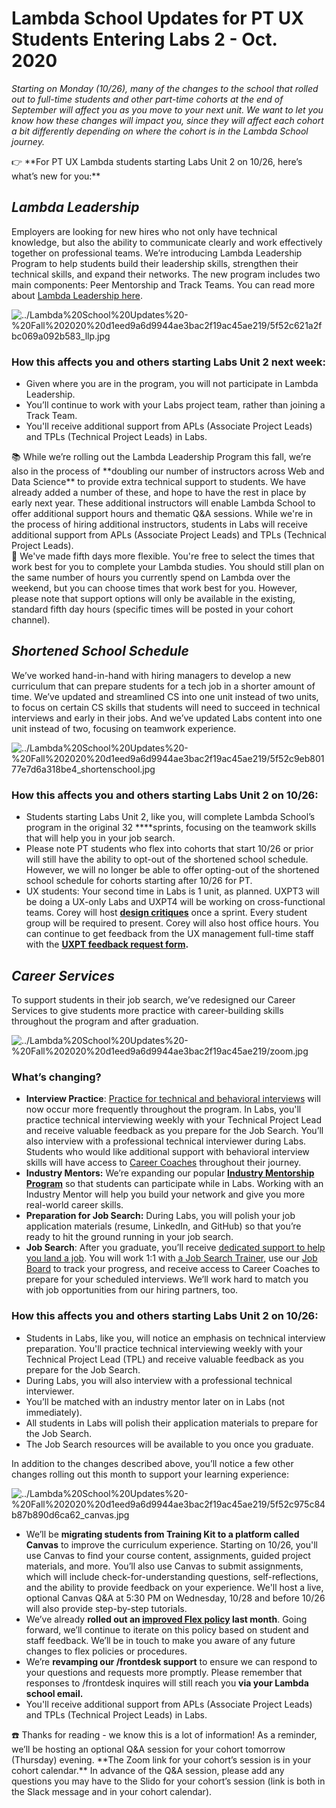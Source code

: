 # Lambda School Updates for PT UX Students Entering Labs 2 - Oct. 2020

*Starting on Monday (10/26), many of the changes to the school that rolled out to full-time students and other part-time cohorts at the end of September will affect you as you move to your next unit. We want to let you know how these changes will impact you, since they will affect each cohort a bit differently depending on where the cohort is in the Lambda School journey.*

<aside>
👉 **For PT UX Lambda students starting Labs Unit 2 on 10/26, here’s what’s new for you:**

</aside>

## *Lambda Leadership*

Employers are looking for new hires who not only have technical knowledge, but also the ability to communicate clearly and work effectively together on professional teams. We’re introducing Lambda Leadership Program to help students build their leadership skills, strengthen their technical skills, and expand their networks. The new program includes two main components: Peer Mentorship and Track Teams. You can read more about [Lambda Leadership here](https://lambdaschool.com/lambda-leadership).

![../Lambda%20School%20Updates%20-%20Fall%202020%20d1eed9a6d9944ae3bac2f19ac45ae219/5f52c621a2fbc069a092b583_llp.jpg](../Lambda%20School%20Updates%20-%20Fall%202020%20d1eed9a6d9944ae3bac2f19ac45ae219/5f52c621a2fbc069a092b583_llp.jpg)

### **How this affects you and others starting Labs Unit 2 next week:**

- Given where you are in the program, you will not participate in Lambda Leadership.
- You’ll continue to work with your Labs project team, rather than joining a Track Team.
- You'll receive additional support from APLs (Associate Project Leads) and TPLs (Technical Project Leads) in Labs.

<aside>
📚 While we’re rolling out the Lambda Leadership Program this fall, we’re also in the process of **doubling our number of instructors across Web and Data Science** to provide extra technical support to students. We have already added a number of these, and hope to have the rest in place by early next year. These additional instructors will enable Lambda School to offer additional support hours and thematic Q&A sessions. While we're in the process of hiring additional instructors, students in Labs will receive additional support from APLs (Associate Project Leads) and TPLs (Technical Project Leads).

</aside>

<aside>
🌟 We've made fifth days more flexible. You're free to select the times that work best for you to complete your Lambda studies. You should still plan on the same number of hours you currently spend on Lambda over the weekend, but you can choose times that work best for you. However, please note that support options will only be available in the existing, standard fifth day hours (specific times will be posted in your cohort channel).

</aside>

## *Shortened School Schedule*

We’ve worked hand-in-hand with hiring managers to develop a new curriculum that can prepare students for a tech job in a shorter amount of time. We’ve updated and streamlined CS into one unit instead of two units, to focus on certain CS skills that students will need to succeed in technical interviews and early in their jobs. And we’ve updated Labs content into one unit instead of two, focusing on teamwork experience.

![../Lambda%20School%20Updates%20-%20Fall%202020%20d1eed9a6d9944ae3bac2f19ac45ae219/5f52c9eb80177e7d6a318be4_shortenschool.jpg](../Lambda%20School%20Updates%20-%20Fall%202020%20d1eed9a6d9944ae3bac2f19ac45ae219/5f52c9eb80177e7d6a318be4_shortenschool.jpg)

### **How this affects you and others starting Labs Unit 2 on 10/26:**

- Students starting Labs Unit 2, like you, will complete Lambda School’s program in the original 32 ****sprints, focusing on the teamwork skills that will help you in your job search.
- Please note PT students who flex into cohorts that start 10/26 or prior will still have the ability to opt-out of the shortened school schedule. However, we will no longer be able to offer opting-out of the shortened school schedule for cohorts starting after 10/26 for PT.
- UX students: Your second time in Labs is 1 unit, as planned. UXPT3 will be doing a UX-only Labs and UXPT4 will be working on cross-functional teams. Corey will host **[design critiques](https://www.notion.so/Labs-design-critiques-4930ae32f17a43499b6a1488f0a4b0f2)** once a sprint. Every student group will be required to present. Corey will also host office hours. You can continue to get feedback from the UX management full-time staff with the **[UXPT feedback request form](https://airtable.com/shr3r94HrgYIuCsbZ).**

## *Career Services*

To support students in their job search, we’ve redesigned our Career Services to give students more practice with career-building skills throughout the program and after graduation.

![../Lambda%20School%20Updates%20-%20Fall%202020%20d1eed9a6d9944ae3bac2f19ac45ae219/zoom.jpg](../Lambda%20School%20Updates%20-%20Fall%202020%20d1eed9a6d9944ae3bac2f19ac45ae219/zoom.jpg)

### **What’s changing?**

- **Interview Practice**: [Practice for technical and behavioral interviews](https://my.lambdaschool.com/interviewing) will now occur more frequently throughout the program. In Labs, you'll practice technical interviewing weekly with your Technical Project Lead and receive valuable feedback as you prepare for the Job Search. You’ll also interview with a professional technical interviewer during Labs. Students who would like additional support with behavioral interview skills will have access to [Career Coaches](https://my.lambdaschool.com/career-help) throughout their journey.
- **Industry Mentors:** We’re expanding our popular [**Industry Mentorship Program**](https://www.notion.so/Industry-Mentor-Program-28782181f2e04060b266d447b10cdee0) so that students can participate while in Labs. Working with an Industry Mentor will help you build your network and give you more real-world career skills.
- **Preparation for Job Search:** During Labs, you will polish your job application materials (resume, LinkedIn, and GitHub) so that you’re ready to hit the ground running in your job search.
- **Job Search**: After you graduate, you’ll receive [dedicated support to help you land a job](https://my.lambdaschool.com/job-search). You will work 1:1 with [a Job Search Trainer](https://my.lambdaschool.com/career-help), use our [Job Board](https://careers.lambdaschool.com/) to track your progress, and receive access to Career Coaches to prepare for your scheduled interviews. We’ll work hard to match you with job opportunities from our hiring partners, too.

### **How this affects you and others starting Labs Unit 2 on 10/26:**

- Students in Labs, like you, will notice an emphasis on technical interview preparation. You'll practice technical interviewing weekly with your Technical Project Lead (TPL) and receive valuable feedback as you prepare for the Job Search.
- During Labs, you will also interview with a professional technical interviewer.
- You’ll be matched with an industry mentor later on in Labs (not immediately).
- All students in Labs will polish their application materials to prepare for the Job Search.
- The Job Search resources will be available to you once you graduate.

In addition to the changes described above, you’ll notice a few other changes rolling out this month to support your learning experience:

![../Lambda%20School%20Updates%20-%20Fall%202020%20d1eed9a6d9944ae3bac2f19ac45ae219/5f52c975c84b87b890d6ca62_canvas.jpg](../Lambda%20School%20Updates%20-%20Fall%202020%20d1eed9a6d9944ae3bac2f19ac45ae219/5f52c975c84b87b890d6ca62_canvas.jpg)

- We’ll be **migrating students from Training Kit to a platform called Canvas** to improve the curriculum experience. Starting on 10/26, you'll use Canvas to find your course content, assignments, guided project materials, and more. You’ll also use Canvas to submit assignments, which will include check-for-understanding questions, self-reflections, and the ability to provide feedback on your experience. We'll host a live, optional Canvas Q&A at 5:30 PM on Wednesday, 10/28 and before 10/26 will also provide step-by-step tutorials.
- We’ve already **rolled out an [improved Flex policy](../Flex%20327badd4502a4fc099db0effa1e69474.md) last month**. Going forward, we’ll continue to iterate on this policy based on student and staff feedback. We’ll be in touch to make you aware of any future changes to flex policies or procedures.
- We’re **revamping our /frontdesk support** to ensure we can respond to your questions and requests more promptly. Please remember that responses to /frontdesk inquires will still reach you **via your Lambda school email.**
- You'll receive additional support from APLs (Associate Project Leads) and TPLs (Technical Project Leads) in Labs.

<aside>
☎️ Thanks for reading - we know this is a lot of information! As a reminder, we’ll be hosting an optional Q&A session for your cohort tomorrow (Thursday) evening. **The Zoom link for your cohort’s session is in your cohort calendar.** In advance of the Q&A session, please add any questions you may have to the Slido for your cohort’s session (link is both in the Slack message and in your cohort calendar).

</aside>
